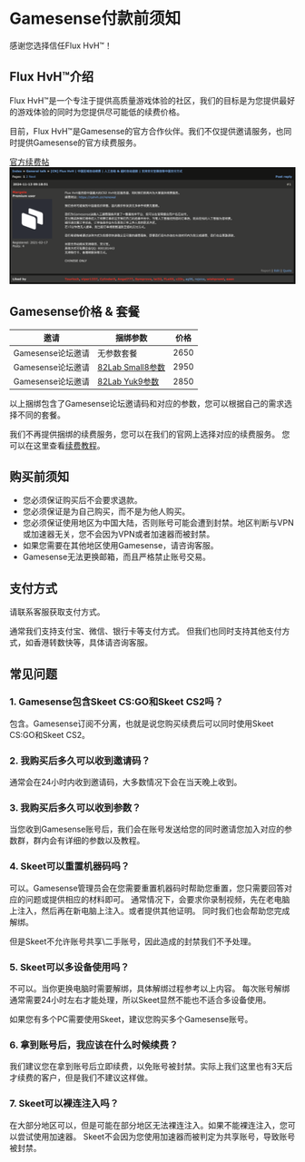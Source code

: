 # Gamesense付款前须知

感谢您选择信任Flux HvH™！

## Flux HvH™介绍

Flux HvH™是一个专注于提供高质量游戏体验的社区，我们的目标是为您提供最好的游戏体验的同时为您提供尽可能低的续费价格。

目前，Flux HvH™是Gamesense的官方合作伙伴。我们不仅提供邀请服务，也同时提供Gamesense的官方续费服务。

[官方续费帖](https://gamesense.pub/forums/viewtopic.php?id=45009)
![official_thread.png](../assets/images/gamesense/official-thread.png)

## Gamesense价格 & 套餐

| 邀请            | 捆绑参数                                                                      | 价格   |
|---------------|---------------------------------------------------------------------------|------|
| Gamesense论坛邀请 | 无参数套餐                                                                     | 2650 |
| Gamesense论坛邀请 | [82Lab Small8参数](https://www.yuque.com/u39580238/xa7g58/pratlhr3291u41qi) | 2950 |
| Gamesense论坛邀请 | [82Lab Yuk9参数](https://www.yuque.com/u46499497/qaz9l1/xlyfo05ig8egh2l3)   | 2850 |

以上捆绑包含了Gamesense论坛邀请码和对应的参数，您可以根据自己的需求选择不同的套餐。

我们不再提供捆绑的续费服务，您可以在我们的官网上选择对应的续费服务。
您可以在这里查看[续费教程](../guides/manual-renewal-guide.md)。

## 购买前须知

- 您必须保证购买后不会要求退款。
- 您必须保证是为自己购买，而不是为他人购买。
- 您必须保证使用地区为中国大陆，否则账号可能会遭到封禁。地区判断与VPN或加速器无关，您不会因为VPN或者加速器而被封禁。
- 如果您需要在其他地区使用Gamesense，请咨询客服。
- Gamesense无法更换邮箱，而且严格禁止账号交易。

## 支付方式
请联系客服获取支付方式。

通常我们支持支付宝、微信、银行卡等支付方式。
但我们也同时支持其他支付方式，如香港转数快等，具体请咨询客服。

## 常见问题

### 1. Gamesense包含Skeet CS:GO和Skeet CS2吗？
包含。Gamesense订阅不分离，也就是说您购买续费后可以同时使用Skeet CS:GO和Skeet CS2。

### 2. 我购买后多久可以收到邀请码？
通常会在24小时内收到邀请码，大多数情况下会在当天晚上收到。

### 3. 我购买后多久可以收到参数？
当您收到Gamesense账号后，我们会在账号发送给您的同时邀请您加入对应的参数群，群内会有详细的参数以及教程。

### 4. Skeet可以重置机器码吗？
可以。Gamesense管理员会在您需要重置机器码时帮助您重置，您只需要回答对应的问题或提供相应的材料即可。
通常情况下，会要求你录制视频，先在老电脑上注入，然后再在新电脑上注入。或者提供其他证明。
同时我们也会帮助您完成解绑。

但是Skeet不允许账号共享\二手账号，因此造成的封禁我们不予处理。

### 5. Skeet可以多设备使用吗？
不可以。当你更换电脑时需要解绑，具体解绑过程参考以上内容。
每次账号解绑通常需要24小时左右才能处理，所以Skeet显然不能也不适合多设备使用。

如果您有多个PC需要使用Skeet，建议您购买多个Gamesense账号。

### 6. 拿到账号后，我应该在什么时候续费？
我们建议您在拿到账号后立即续费，以免账号被封禁。实际上我们这里也有3天后才续费的客户，但是我们不建议这样做。

### 7. Skeet可以裸连注入吗？
在大部分地区可以，但是可能在部分地区无法裸连注入。如果不能裸连注入，您可以尝试使用加速器。
Skeet不会因为您使用加速器而被判定为共享账号，导致账号被封禁。